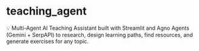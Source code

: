 # teaching_agent
💡 Multi-Agent AI Teaching Assistant built with Streamlit and Agno Agents (Gemini + SerpAPI) to research, design learning paths, find resources, and generate exercises for any topic.
